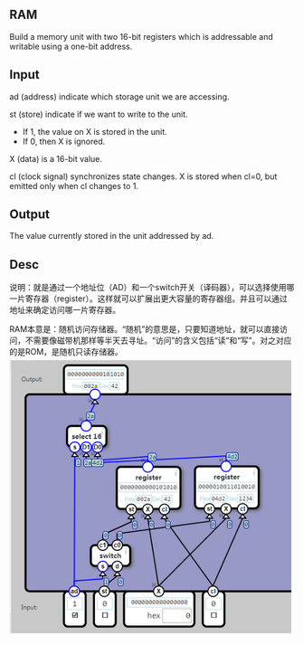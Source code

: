 ## RAM

Build a memory unit with two 16-bit registers which is addressable and writable using a one-bit address.

## Input

ad (address) indicate which storage unit we are accessing.

st (store) indicate if we want to write to the unit.

+ If 1, the value on X is stored in the unit.
+ If 0, then X is ignored.

X (data) is a 16-bit value.

cl (clock signal) synchronizes state changes. X is stored when cl=0, but emitted only when cl changes to 1.

## Output

The value currently stored in the unit addressed by ad.

## Desc
说明：就是通过一个地址位（AD）和一个switch开关（译码器），可以选择使用哪一片寄存器（register）。这样就可以扩展出更大容量的寄存器组。并且可以通过地址来确定访问哪一片寄存器。

RAM本意是：随机访问存储器。“随机”的意思是，只要知道地址，就可以直接访问，不需要像磁带机那样等半天去寻址。“访问”的含义包括“读”和“写”。对之对应的是ROM，是随机只读存储器。
![](18.png)

